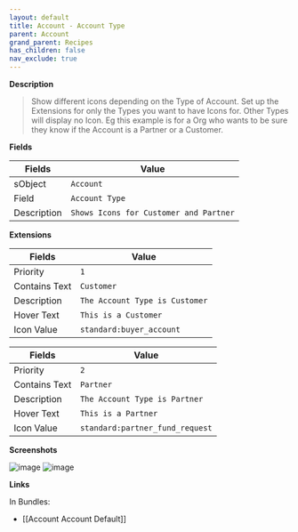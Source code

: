 ```yaml
---
layout: default
title: Account - Account Type
parent: Account
grand_parent: Recipes
has_children: false
nav_exclude: true
---
```


**Description**

> Show different icons depending on the Type of Account. Set up the Extensions for only the Types you want to have Icons for. Other Types will display no Icon. Eg this example is for a Org who wants to be sure they know if the Account is a Partner or a Customer. 

**Fields**

| Fields | Value | 
|-----------|-----------|
|sObject|`Account`
|Field|`Account Type`|
|Description|`Shows Icons for Customer and Partner`


**Extensions**

| Fields | Value |
|-----------|-----------|
|Priority|`1`
|Contains Text|`Customer`
|Description|`The Account Type is Customer`
|Hover Text|`This is a Customer`
|Icon Value|`standard:buyer_account`

| Fields | Value | 
|-----------|-----------|
|Priority|`2`
|Contains Text|`Partner`
|Description|`The Account Type is Partner`
|Hover Text|`This is a Partner`
|Icon Value|`standard:partner_fund_request`

**Screenshots**

![image](https://user-images.githubusercontent.com/2966583/199822064-08c9d9e5-5cd5-4bfe-9def-4c20b740273a.png)
![image](https://user-images.githubusercontent.com/2966583/199822088-3ff61af4-c8cc-4993-9600-fe80413167cd.png)

**Links**

In Bundles:

* [[Account Account Default]]